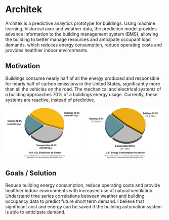 # Architek
Architek is a predictive analytics prototype for buildings.  Using machine learning, historical user and weather data, the prediction model provides advance information to the building management system (BMS), allowing the building to better manage resources and anticipate occupant load demands, which reduces energy consumption, reduce operating costs and provides healthier indoor environments.

## Motivation
Buildings consume nearly half of all the energy produced and responsible for nearly half of carbon emissions in the United States, significantly more than all the vehicles on the road.  The mechanical and electrical systems of a building approaches 70% of a buildings energy usage.  Currently, these systems are reactive, instead of predictive.

<tr>
<td> <img src="./images/us_co2_emissions_by_sector_21.png" alt="emissions" style="width: 250px;"/> </td>
<td> <img src="./images/us_energy_consumption_by_sector_18.png" alt="energy_consumption" style="width: 250px;"/> </td>
</tr>

## Goals / Solution
Reduce building energy consumption, reduce operating costs and provide healthier indoor environments with increased use of natural ventilation. Understand time series correlations between weather and building occupancy data to predict future short term demand.  I believe that significant cost and energy can be saved if the building automation system is able to anticipate demand.
